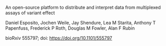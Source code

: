An open-source platform to distribute and interpret data from multiplexed assays of variant effect

Daniel Esposito, Jochen Weile, Jay Shendure, Lea M Starita, Anthony T Papenfuss, Frederick P Roth, Douglas M Fowler, Alan F Rubin

bioRxiv 555797; doi: https://doi.org/10.1101/555797 
